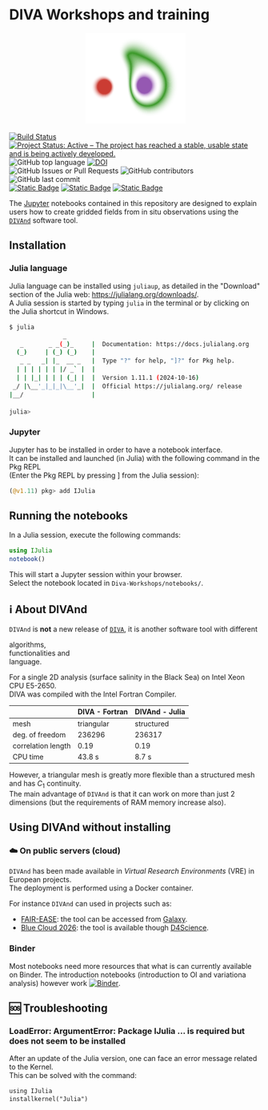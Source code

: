 # DIVA Workshops and training

<div align="center"> <img src="./figures/divand_logo.png" alt="DIVAnd logo" width="200"></img></div>

[![Build Status](https://github.com/gher-uliege/Diva-Workshops/workflows/CI/badge.svg)](https://github.com/gher-uliege/Diva-Workshops/actions) [![Project Status: Active – The project has reached a stable, usable state and is being actively developed.](https://www.repostatus.org/badges/latest/active.svg)](https://www.repostatus.org/#active)
![GitHub top language](https://img.shields.io/github/languages/top/gher-uliege/Diva-Workshops)
[![DOI](https://zenodo.org/badge/108153788.svg)](https://zenodo.org/badge/latestdoi/108153788)      
![GitHub Issues or Pull Requests](https://img.shields.io/github/issues/gher-uliege/Diva-Workshops) ![GitHub contributors](https://img.shields.io/github/contributors/gher-uliege/Diva-Workshops) ![GitHub last commit](https://img.shields.io/github/last-commit/gher-uliege/Diva-Workshops)     
[![Static Badge](https://img.shields.io/badge/Project-FAIR--EASE-blue)](https://www.fairease.eu/) [![Static Badge](https://img.shields.io/badge/Project-SeaDataCloud-blue)](https://www.seadatanet.org) [![Static Badge](https://img.shields.io/badge/Project-AQUARIUS-blue)](https://aquarius-ri.eu/)

The [Jupyter](https://jupyter.org/) notebooks contained in this repository are designed to explain users how to create gridded fields from in situ observations using the [`DIVAnd`](https://github.com/gher-uliege/divand.jl) software tool.

## Installation

### Julia language

Julia language can be installed using `juliaup`, as detailed in the "Download" section of the Julia web: https://julialang.org/downloads/.     
A Julia session is started by typing `julia` in the terminal or by clicking on the Julia shortcut in Windows.

```bash
$ julia
               _
   _       _ _(_)_     |  Documentation: https://docs.julialang.org
  (_)     | (_) (_)    |
   _ _   _| |_  __ _   |  Type "?" for help, "]?" for Pkg help.
  | | | | | | |/ _` |  |
  | | |_| | | | (_| |  |  Version 1.11.1 (2024-10-16)
 _/ |\__'_|_|_|\__'_|  |  Official https://julialang.org/ release
|__/                   |

julia> 
```

### Jupyter

Jupyter has to be installed in order to have a notebook interface.        
It can be installed and launched (in Julia) with the following command in the Pkg REPL     
(Enter the Pkg REPL by pressing ] from the Julia session):

```julia
(@v1.11) pkg> add IJulia
```

## Running the notebooks

In a Julia session, execute the following commands:

```julia
using IJulia
notebook()
```
This will start a Jupyter session within your browser.      
Select the notebook located in `Diva-Workshops/notebooks/`.

## ℹ️ About DIVAnd

`DIVAnd` is **not** a new release of [`DIVA`](https://github.com/gher-uliege/DIVA), it is another software tool with different 

algorithms,      
functionalities and     
language.

For a single 2D analysis (surface salinity in the Black Sea) on Intel Xeon CPU E5-2650.     
DIVA was compiled with the Intel Fortran Compiler.

|     | DIVA - Fortran | DIVAnd - Julia |
|----|----------------|----------------|
| mesh             | triangular | structured | 
| deg. of freedom  |    236296 |  236317 |
| correlation length | 0.19    | 0.19 |
| CPU time | 43.8 s | 8.7 s |

However, a triangular mesh is greatly more flexible than a structured mesh and has $C_1$ continuity.       
The main advantage of `DIVAnd` is that it can work on more than just 2 dimensions (but the requirements of RAM memory increase also).

## Using DIVAnd without installing

### ☁️ On public servers (cloud)

`DIVAnd` has been made available in _Virtual Research Environments_ (VRE) in European projects.     
The deployment is performed using a Docker container.  

For instance `DIVAnd` can used in projects such as:
- [FAIR-EASE](https://fairease.eu/): the tool can be accessed from [Galaxy](https://earth-system.usegalaxy.eu/).
- [Blue Cloud 2026](https://blue-cloud.org/): the tool is available though [D4Science](https://www.d4science.org/). 

### Binder

Most notebooks need more resources that what is can currently available on Binder. The introduction notebooks (introduction to OI and variationa analysis) however work
[![Binder](https://mybinder.org/badge_logo.svg)](https://mybinder.org/v2/gh/gher-uliege/Diva-Workshops/master?filepath=notebooks%2F1-Intro%2F04-OI-variational-analysis-introduction.ipynb).

## 🆘 Troubleshooting

### LoadError: ArgumentError: Package IJulia ... is required but does not seem to be installed

After an update of the Julia version, one can face an error message related to the Kernel.     
This can be solved with the command:

```
using IJulia
installkernel("Julia")
```
